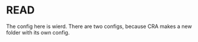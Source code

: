 # READ

The config here is wierd. There are two configs, because CRA makes a new folder with its own config. 